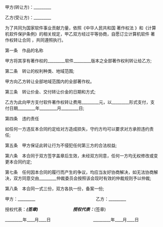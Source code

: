 
 




甲方(转让方)：_________


乙方(受让方)：_________


为了共同为国家软件事业贡献力量，依照《中华人民共和国
著作权法
》和《计算机软件保护条例》的相关规定，甲乙双方经过平等协商，自愿订立计算机软件
著作权转让合同
，共同遵照执行。


第一条　作品的名称


甲方将其享有著作权的_________软件_________版本之全部著作权利转让给乙方;


第二条　转让的权利种类、地域范围;


甲方向乙方转让全部地域范围内的全部著作权。


第三条　转让价金、交付转让价金的日期和方式;


乙方为此向甲方支付软件著作权转让费用_________元，以_________形式支付，支付日期_________年_________月_________日;


第四条　违约责任


如任何一方违反本合同约定给对方造成损失，守约方均可以要求对方承担违约责任;


第五条　甲方保证此转让行为不侵犯任何第三方的合法权益;


第六条　本合同于双方签字盖章后生效，未经双方同意，任何一方均无权修改或变更本合同约定;


第七条　任何因本合同的履行而产生的争议，均应当友好协商解决，如无法协商解决，双方同意交由_________仲裁委员会按照该会现时有效的仲裁规则予以仲裁;


第八条　本合同一式三份，双方各执一份，备案一份;


甲方：_________　　　　　　　　　　　　　　 乙方：_________


授权代表：_________(签章)　　　　　　　　 授权代表：_________(签章)


_________年____月____日　　　　　　　　　　_________年____月____日
 


 

 
 
 
 
 
  


  
 

  


  


  
 
 
 
 

